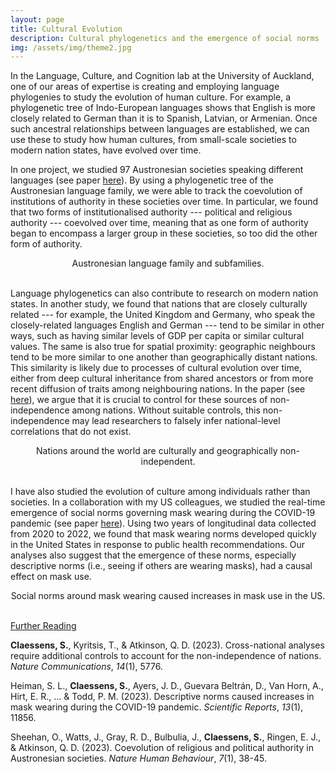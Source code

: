 ```yaml
---
layout: page
title: Cultural Evolution
description: Cultural phylogenetics and the emergence of social norms
img: /assets/img/theme2.jpg
---
```


In the Language, Culture, and Cognition lab at the University of Auckland, one of our areas of expertise is creating and employing language phylogenies to study the evolution of human culture. For example, a phylogenetic tree of Indo-European languages shows that English is more closely related to German than it is to Spanish, Latvian, or Armenian. Once such ancestral relationships between languages are established, we can use these to study how human cultures, from small-scale societies to modern nation states, have evolved over time.

In one project, we studied 97 Austronesian societies speaking different languages (see paper [here](https://www.nature.com/articles/s41562-022-01471-y)). By using a phylogenetic tree of the Austronesian language family, we were able to track the coevolution of institutions of authority in these societies over time. In particular, we found that two forms of institutionalised authority --- political and religious authority --- coevolved over time, meaning that as one form of authority began to encompass a larger group in these societies, so too did the other form of authority.

<div class="img_row" style="text-align: center;">
    <img class="col two" src="{{ site.baseurl }}/assets/img/austronesian.png" alt="" title="Austronesian language family and subfamilies"/>
</div>
<div class="col two caption" style="text-align: center;">
	Austronesian language family and subfamilies.
</div>
<br>

Language phylogenetics can also contribute to research on modern nation states. In another study, we found that nations that are closely culturally related --- for example, the United Kingdom and Germany, who speak the closely-related languages English and German --- tend to be similar in other ways, such as having similar levels of GDP per capita or similar cultural values. The same is also true for spatial proximity: geographic neighbours tend to be more similar to one another than geographically distant nations. This similarity is likely due to processes of cultural evolution over time, either from deep cultural inheritance from shared ancestors or from more recent diffusion of traits among neighbouring nations. In the paper (see [here](https://www.nature.com/articles/s41467-023-41486-1)), we argue that it is crucial to control for these sources of non-independence among nations. Without suitable controls, this non-independence may lead researchers to falsely infer national-level correlations that do not exist.

<div class="img_row" style="text-align: center;">
    <img class="col two" src="{{ site.baseurl }}/assets/img/nations.jpg" alt="" title="Nations"/>
</div>
<div class="col two caption" style="text-align: center;">
	Nations around the world are culturally and geographically non-independent.
</div>
<br>

I have also studied the evolution of culture among individuals rather than societies. In a collaboration with my US colleagues, we studied the real-time emergence of social norms governing mask wearing during the COVID-19 pandemic (see paper [here](https://www.nature.com/articles/s41598-023-38593-w)). Using two years of longitudinal data collected from 2020 to 2022, we found that mask wearing norms developed quickly in the United States in response to public health recommendations. Our analyses also suggest that the emergence of these norms, especially descriptive norms (i.e., seeing if others are wearing masks), had a causal effect on mask use.

<div class="img_row" style="text-align: center;">
    <img class="col two" src="{{ site.baseurl }}/assets/img/masks.jpg" alt="" title="Mask wearing"/>
</div>
<div class="col two caption" style="text-align: center;">
	Social norms around mask wearing caused increases in mask use in the US.
</div>
<br>

<u>Further Reading</u>

**Claessens, S.**, Kyritsis, T., & Atkinson, Q. D. (2023). Cross-national analyses require additional controls to account for the non-independence of nations. *Nature Communications*, *14*(1), 5776.

Heiman, S. L., **Claessens, S.**, Ayers, J. D., Guevara Beltrán, D., Van Horn, A., Hirt, E. R., ... & Todd, P. M. (2023). Descriptive norms caused increases in mask wearing during the COVID-19 pandemic. *Scientific Reports*, *13*(1), 11856.

Sheehan, O., Watts, J., Gray, R. D., Bulbulia, J., **Claessens, S.**, Ringen, E. J., & Atkinson, Q. D. (2023). Coevolution of religious and political authority in Austronesian societies. *Nature Human Behaviour*, *7*(1), 38-45.
